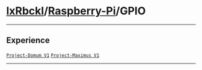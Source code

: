 # [lxRbckl](https://github.com/lxRbckl/lxRbckl/tree/main)/[Raspberry-Pi](https://github.com/lxRbckl/lxRbckl/tree/main/Raspberry-Pi)/GPIO

---

## Experience
[`Project-Domum V1`](https://github.com/lxRbckl/Project-Domum/blob/V1/README.md) [`Project-Maximus V1`](https://github.com/lxRbckl/Project-Maximus/blob/V1/README.md)

---
